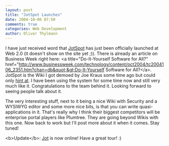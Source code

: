 ```yaml
---
layout: post
title: "JotSpot Launches"
date: 2004-10-06 07:50
comments: true
categories: Web Development
author: Oliver Thylmann
---
```



I have just received word that [JotSpot](http://www.jotspot.com/) has just been officially launched at Web 2.0 (it doesn't show on the site yet ;)). There is already an article on Business Week right here: &lt;a title=&quot;Do-It-Yourself Software for All?&quot; href=&quot;http://www.businessweek.com/technology/content/oct2004/tc2004106_2351.htm?chan=db&quot;&gt;Do-It-Yourself Software for All?&lt;/a&gt;. JotSpot is the Wiki I got demoed by Joe Kraus some time ago but could only [hint at](http://owt.typepad.com/blog/2004/09/wiki_and_then_s.html). I have been using the system for some time now and still very much like it. Congratulations to the team behind it. Looking forward to seeing people talk about it. 

The very interesting stuff, next to it being a nice Wiki with Security and a WYSIWYG editor and some more nice bits, is that you can write quasi-applications in it. That's really why I think their biggest competitors will be enterprise portal players like Plumtree. They are going beyond Wikis with this one. Now back to work but I'll post more about it when it comes. Stay tuned!

&lt;b&gt;Update&lt;/b&gt;: [Jot](http://www.jot.com/) is now online! Have a great tour! :)

